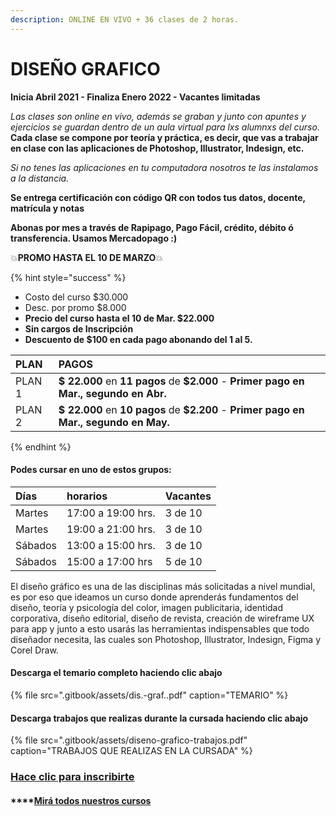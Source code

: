 ```yaml
---
description: ONLINE EN VIVO + 36 clases de 2 horas.
---
```


# DISEÑO GRAFICO

**Inicia Abril 2021 - Finaliza Enero 2022 - Vacantes limitadas**

_Las clases son online en vivo, además se graban y  junto con apuntes y ejercicios se guardan dentro de un aula virtual para lxs alumnxs del curso._ **Cada clase se compone por teoría y práctica, es decir, que vas a trabajar en clase con las aplicaciones de Photoshop, Illustrator, Indesign, etc.** 

_Si no tenes las aplicaciones en tu computadora nosotros te las instalamos a la distancia._

**Se entrega certificación con código QR con todos tus datos, docente, matrícula y notas**

**Abonas por mes a través de Rapipago, Pago Fácil, crédito, débito ó transferencia. Usamos Mercadopago :\)** 

💥**PROMO HASTA EL 10 DE MARZO**💥 

{% hint style="success" %}
* Costo del curso $30.000
* Desc. por promo $8.000
* **Precio del curso hasta el 10 de Mar. $22.000**
* **Sin cargos de Inscripción**
* **Descuento de $100 en cada pago abonando del 1 al 5.** 

| PLAN | PAGOS |
| :--- | :--- |
| PLAN 1 | **$ 22.000** en **11 pagos** de **$2.000** - **Primer pago en Mar., segundo en Abr.** |
| PLAN 2 | **$ 22.000** en **10 pagos** de **$2.200** - **Primer pago en Mar., segundo en May.** |
{% endhint %}

#### Podes cursar en uno de estos grupos:

| Días | horarios | Vacantes |
| :--- | :--- | :--- |
| Martes | 17:00 a 19:00 hrs. | 3 de 10 |
| Martes | 19:00 a 21:00 hrs. | 3 de 10 |
| Sábados | 13:00 a 15:00 hrs. | 3 de 10 |
| Sábados | 15:00 a 17:00 hrs | 5 de 10 |

El diseño gráfico es una de las disciplinas más solicitadas a nivel mundial, es por eso que ideamos un curso donde aprenderás fundamentos del diseño, teoría y psicología del color, imagen publicitaria, identidad corporativa, diseño editorial, diseño de revista, creación de wireframe UX para app y junto a esto usarás las herramientas indispensables que todo diseñador necesita, las cuales son Photoshop, Illustrator, Indesign, Figma y Corel Draw.

#### Descarga el temario completo haciendo clic abajo

{% file src=".gitbook/assets/dis.-graf..pdf" caption="TEMARIO" %}

#### Descarga trabajos que realizas durante la cursada haciendo clic abajo

{% file src=".gitbook/assets/diseno-grafico-trabajos.pdf" caption="TRABAJOS QUE REALIZAS EN LA CURSADA" %}

### [Hace clic para inscribirte](http://wa.me/5491164622877?text=Me%20interesa%20el%20curso%20de%20Diseño%20Grafico)

#### \*\*\*\*[**M**irá todos nuestros cursos](./)



#### 



